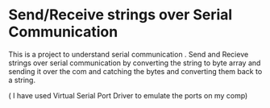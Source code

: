 # Send/Receive strings over Serial Communication
This is a project to understand  serial communication .
Send and Recieve strings over serial communication by converting the string to byte array and sending it over the com and catching the bytes and converting them back to a string.

( I have used Virtual Serial Port Driver to emulate the ports on my comp)
